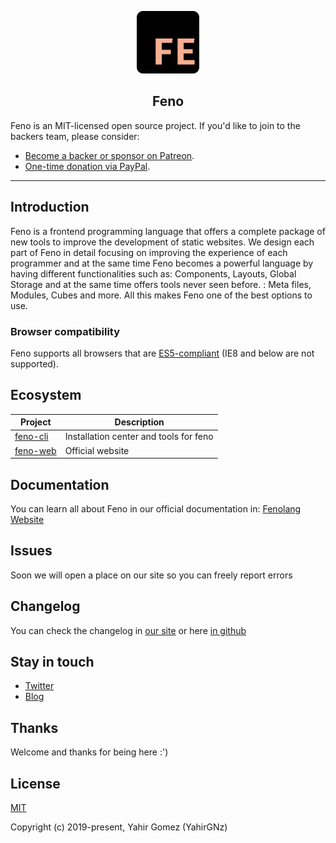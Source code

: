 <p align="center">
    <a href="http://fenolang.heroku.com" target="_blank">
        <img src="./logo.png" width="100">
    </a>
</p>

<h2 align="center">Feno</h2>

Feno is an MIT-licensed open source project. If you'd like to join to the backers team, please consider:

- [Become a backer or sponsor on Patreon](https://www.patreon.com/yahirgnz).
- [One-time donation via PayPal](https://paypal.me/yahirgnz).

---

## Introduction

Feno is a frontend programming language that offers a complete package of new tools to improve the development of static websites. We design each part of Feno in detail focusing on improving the experience of each programmer and at the same time Feno becomes a powerful language by having different functionalities such as: Components, Layouts, Global Storage and at the same time offers tools never seen before. : Meta files, Modules, Cubes and more. All this makes Feno one of the best options to use.

### Browser compatibility

Feno supports all browsers that are [ES5-compliant](http://kangax.github.io/compat-table/es5/) (IE8 and below are not supported).

## Ecosystem

| Project | Description |
|---------|--------|
| [feno-cli] | Installation center and tools for feno |
| [feno-web] | Official website |

[feno-cli]: https://github.com/fenolang/feno-cli
[feno-web]: https://github.com/fenolang/feno-web

## Documentation

You can learn all about Feno in our official documentation in: [Fenolang Website](http://fenolang.heroku.com)

## Issues

Soon we will open a place on our site so you can freely report errors

## Changelog

You can check the changelog in [our site](http://fenolang.heroku.com) or here [in github](https://github.com/fenolang/feno/CHANGELOG.md)

## Stay in touch

- [Twitter](https://twitter.com/fenolang)
- [Blog](https://medium.com/@fenolang)

## Thanks

Welcome and thanks for being here :')

## License

[MIT](http://opensource.org/licenses/MIT)

Copyright (c) 2019-present, Yahir Gomez (YahirGNz)